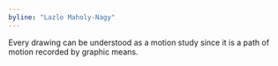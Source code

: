 ```yaml
---
byline: "Lazlo Maholy-Nagy"
---
```


Every drawing can be understood as a motion study since it is a path of motion recorded by graphic means.
